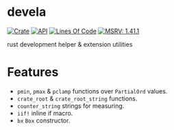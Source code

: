 # devela

[![Crate](https://img.shields.io/crates/v/devela.svg)](https://crates.io/crates/devela)
[![API](https://docs.rs/devela/badge.svg)](https://docs.rs/devela/)
[![Lines Of Code](https://tokei.rs/b1/github/andamira/devela?category=code)](https://github.com/andamira/devela)
[![MSRV: 1.41.1](https://flat.badgen.net/badge/MSRV/1.41.1/purple)](https://blog.rust-lang.org/2020/02/27/Rust-1.41.1.html)

rust development helper & extension utilities

# Features

- `pmin`, `pmax` & `pclamp` functions over `PartialOrd` values.
- `crate_root` & `crate_root_string` functions.
- `counter_string` strings for measuring.
- `iif!` inline if macro.
- `bx` `Box` constructor.
